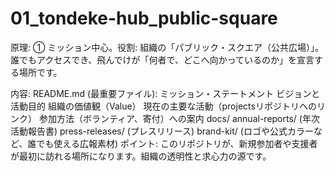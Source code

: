 # 01_tondeke-hub_public-square
原理: ① ミッション中心。役割: 組織の「パブリック・スクエア（公共広場）」。誰でもアクセスでき、飛んでけが「何者で、どこへ向かっているのか」を宣言する場所です。


内容:
README.md (最重要ファイル):
ミッション・ステートメント
ビジョンと活動目的
組織の価値観（Value）
現在の主要な活動（projectsリポジトリへのリンク）
参加方法（ボランティア、寄付）への案内
docs/
annual-reports/ (年次活動報告書)
press-releases/ (プレスリリース)
brand-kit/ (ロゴや公式カラーなど、誰でも使える広報素材)
ポイント: このリポジトリが、新規参加者や支援者が最初に訪れる場所になります。組織の透明性と求心力の源です。
